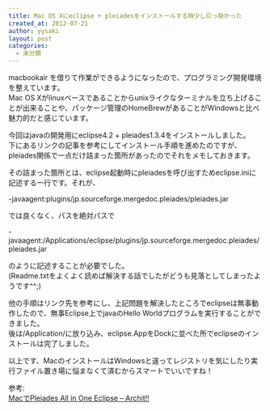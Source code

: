 ```yaml
---
title: Mac OS Xにeclipse + pleiadesをインストールする時少し引っ掛かった
created_at: 2012-07-21
author: yysaki
layout: post
categories:
  - 未分類
---
```

macbookair を借りて作業ができるようになったので、プログラミング開発環境を整えています。  
Mac OS Xがlinuxベースであることからunixライクなターミナルを立ち上げることが出来ることや、パッケージ管理のHomeBrewがあることがWindowsと比べ魅力的だと感じています。

今回はjavaの開発用にeclipse4.2 + pleiades1.3.4をインストールしました。  
下にあるリンクの記事を参考にしてインストール手順を進めたのですが、pleiades関係で一点だけ詰まった箇所があったのでそれをメモしておきます。

その詰まった箇所とは、eclipse起動時にpleiadesを呼び出すためeclipse.iniに記述する一行です。それが、

-javaagent:plugins/jp.sourceforge.mergedoc.pleiades/pleiades.jar 

では良くなく、パスを絶対パスで

-javaagent:/Applications/eclipse/plugins/jp.sourceforge.mergedoc.pleiades/pleiades.jar 

のように記述することが必要でした。  
(Readme.txtをよくよく読めば解決する話でしたがどうも見落としてしまったようです^^;)

他の手順はリンク先を参考にし、上記問題を解決したところでeclipseは無事動作したので、無事Eclipse上でjavaのHello Worldプログラムを実行することができました。  
後は/Application/に放り込み、eclipse.AppをDockに並べた所でeclipseのインストールは完了しました。

以上です、MacのインストールはWindowsと違ってレジストリを気にしたり実行ファイル置き場に悩まなくて済むからスマートでいいですね！

参考:  
[MacでPleiades All in One Eclipse &#8211; Archit!!  
][1]

 [1]: http://d.hatena.ne.jp/architshin/20110224/1298519661
